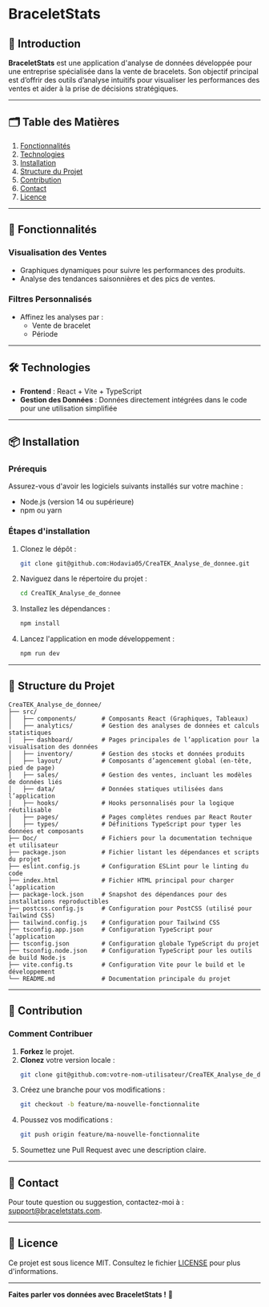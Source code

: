 # BraceletStats

## 🌟 Introduction
**BraceletStats** est une application d'analyse de données développée pour une entreprise spécialisée dans la vente de bracelets. Son objectif principal est d’offrir des outils d’analyse intuitifs pour visualiser les performances des ventes et aider à la prise de décisions stratégiques.

---

## 🗂️ Table des Matières
1. [Fonctionnalités](#-fonctionnalités)
2. [Technologies](#-technologies)
3. [Installation](#-installation)
4. [Structure du Projet](#-structure-du-projet)
5. [Contribution](#-contribution)
6. [Contact](#-contact)
7. [Licence](#-licence)

---

## 🚀 Fonctionnalités
### Visualisation des Ventes
- Graphiques dynamiques pour suivre les performances des produits.
- Analyse des tendances saisonnières et des pics de ventes.

### Filtres Personnalisés
- Affinez les analyses par :
  - Vente de bracelet
  - Période

---

## 🛠️ Technologies
- **Frontend** : React + Vite + TypeScript
- **Gestion des Données** : Données directement intégrées dans le code pour une utilisation simplifiée

---

## 📦 Installation
### Prérequis
Assurez-vous d'avoir les logiciels suivants installés sur votre machine :
- Node.js (version 14 ou supérieure)
- npm ou yarn

### Étapes d'installation
1. Clonez le dépôt :
   ```bash
   git clone git@github.com:Hodavia05/CreaTEK_Analyse_de_donnee.git
   ```
2. Naviguez dans le répertoire du projet :
   ```bash
   cd CreaTEK_Analyse_de_donnee
   ```
3. Installez les dépendances :
   ```bash
   npm install
   ```
4. Lancez l'application en mode développement :
   ```bash
   npm run dev
   ```

---

## 📄 Structure du Projet
```
CreaTEK_Analyse_de_donnee/
├── src/
│   ├── components/       # Composants React (Graphiques, Tableaux)
│   ├── analytics/        # Gestion des analyses de données et calculs statistiques
│   ├── dashboard/        # Pages principales de l’application pour la visualisation des données
│   ├── inventory/        # Gestion des stocks et données produits
│   ├── layout/           # Composants d’agencement global (en-tête, pied de page)
│   ├── sales/            # Gestion des ventes, incluant les modèles de données liés
│   ├── data/             # Données statiques utilisées dans l’application
│   ├── hooks/            # Hooks personnalisés pour la logique réutilisable
│   ├── pages/            # Pages complètes rendues par React Router
│   ├── types/            # Définitions TypeScript pour typer les données et composants
├── Doc/                  # Fichiers pour la documentation technique et utilisateur
├── package.json          # Fichier listant les dépendances et scripts du projet
├── eslint.config.js      # Configuration ESLint pour le linting du code
├── index.html            # Fichier HTML principal pour charger l’application
├── package-lock.json     # Snapshot des dépendances pour des installations reproductibles
├── postcss.config.js     # Configuration pour PostCSS (utilisé pour Tailwind CSS)
├── tailwind.config.js    # Configuration pour Tailwind CSS
├── tsconfig.app.json     # Configuration TypeScript pour l’application
├── tsconfig.json         # Configuration globale TypeScript du projet
├── tsconfig.node.json    # Configuration TypeScript pour les outils de build Node.js
├── vite.config.ts        # Configuration Vite pour le build et le développement
└── README.md             # Documentation principale du projet
```

---

## 🤝 Contribution
### Comment Contribuer
1. **Forkez** le projet.
2. **Clonez** votre version locale :
   ```bash
   git clone git@github.com:votre-nom-utilisateur/CreaTEK_Analyse_de_donnee.git
   ```
3. Créez une branche pour vos modifications :
   ```bash
   git checkout -b feature/ma-nouvelle-fonctionnalite
   ```
4. Poussez vos modifications :
   ```bash
   git push origin feature/ma-nouvelle-fonctionnalite
   ```
5. Soumettez une Pull Request avec une description claire.

---

## 📧 Contact
Pour toute question ou suggestion, contactez-moi à : [support@braceletstats.com](mailto:support@braceletstats.com).

---

## 📄 Licence
Ce projet est sous licence MIT. Consultez le fichier [LICENSE](./LICENSE) pour plus d'informations.

---

**Faites parler vos données avec BraceletStats !** 🚀


